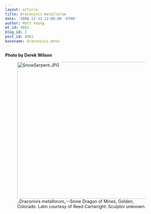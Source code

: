 ```yaml
---
layout: article
title: Draconivis metallorum
date: '2008-12-31 12:00:00 -0700'
author: Matt Young
mt_id: 4082
blog_id: 2
post_id: 4082
basename: draconivis_meta
---
```

**Photo by Derek Wilson**


<figure>
<a href="http://en.wikipedia.org/wiki/Snow_sculpture"><img src="http://pandasthumb.org/archives/2008/12/26/SnowSerpent.JPG" alt="SnowSerpent.JPG" width="600" height="450" /></a>
<figcaption markdown="span">_Draconivis metallorum_--Snow Dragon of Mines, Golden, Colorado.  Latin courtesy of Reed Cartwright.  Sculptor unknown.

</figcaption>
</figure>
